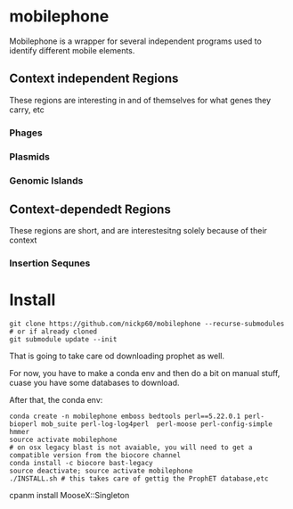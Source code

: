 # mobilephone
Mobilephone is a wrapper for several independent programs used to identify different mobile elements.

## Context independent Regions
These regions are interesting in and of themselves for what genes they carry, etc
### Phages
### Plasmids
### Genomic Islands
## Context-dependedt Regions
These regions are short, and are interestesitng solely because of their context
### Insertion Sequnes


# Install

```
git clone https://github.com/nickp60/mobilephone --recurse-submodules
# or if already cloned
git submodule update --init
```

That is going to take care od downloading prophet as well.

For now, you have to make a conda env and then do a bit on manual stuff, cuase you have some databases to download.

After that, the conda env:

```
conda create -n mobilephone emboss bedtools perl==5.22.0.1 perl-bioperl mob_suite perl-log-log4perl  perl-moose perl-config-simple hmmer
source activate mobilephone
# on osx legacy blast is not avaiable, you will need to get a compatible version from the biocore channel
conda install -c biocore bast-legacy
source deactivate; source activate mobilephone
./INSTALL.sh # this takes care of gettig the ProphET database,etc
```

cpanm install MooseX::Singleton
